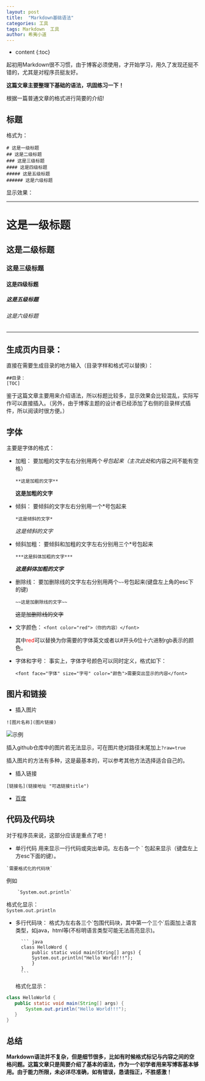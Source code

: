 ```yaml
---
layout: post
title:  "Markdown基础语法"
categories: 工具
tags: Markdown  工具
author: 希夷小道
---
```


* content
{:toc}


起初用Markdown很不习惯，由于博客必须使用，才开始学习，用久了发现还挺不错的，尤其是对程序员挺友好。


**这篇文章主要整理下基础的语法，巩固练习一下！**





根据一篇普通文章的格式进行简要的介绍!

## 标题
格式为：

```
# 这是一级标题
## 这是二级标题
### 这是三级标题
#### 这是四级标题
##### 这是五级标题
###### 这是六级标题
```

显示效果：

---
# 这是一级标题
## 这是二级标题
### 这是三级标题
#### 这是四级标题
##### 这是五级标题
###### 这是六级标题
---

## 生成页内目录：
直接在需要生成目录的地方输入（目录字样和格式可以替换）：
```
##目录：
[TOC]
```
鉴于这篇文章主要用来介绍语法，所以标题比较多，显示效果会比较混乱，实际写作可以直接插入。（另外，由于博客主题的设计者已经添加了右侧的目录样式插件，所以阅读时很方便。）

## 字体
主要是字体的格式：

* 加粗：
要加粗的文字左右分别用两个*号包起来（主次此处*和内容之间不能有空格）

  `**这是加粗的文字**`
  
  **这是加粗的文字**

* 倾斜：
要倾斜的文字左右分别用一个*号包起来

	`*这是倾斜的文字*`
    
     *这是倾斜的文字*

* 倾斜加粗：
要倾斜和加粗的文字左右分别用三个*号包起来

	`***这是斜体加粗的文字***`
    
	***这是斜体加粗的文字***

* 删除线：
要加删除线的文字左右分别用两个`~~`号包起来(键盘左上角的esc下的键)

	`~~这是加删除线的文字~~`
    
	~~这是加删除线的文字~~

* 文字颜色：
	`<font color="red">（你的内容）</font>`
    
   其中<font color="red">red</font>可以替换为你需要的字体英文或者以#开头6位十六进制rgb表示的颜色。

* 字体和字号：
 事实上，字体字号颜色可以同时定义，格式如下：
 
	`<font face="字体" size="字号" color="颜色">需要突出显示的内容</font>`


## 图片和链接
* 插入图片

 `![图片名称](图片链接)`

   ![示例](https://github.com/xiyixiaodao/xiyixiaodao.github.io/blob/master/favicon.ico?raw=true)
   
插入github仓库中的图片若无法显示，可在图片绝对路径末尾加上`?raw=true`

插入图片的方法有多种，这是最基本的，可以参考其他方法选择适合自己的。


* 插入链接

 `[链接名](链接地址 "可选链接title")`
  * [百度](http://baidu.com)

## 代码及代码块
对于程序员来说，这部分应该是重点了吧！
* 单行代码
 用来显示一行代码或突出单词。左右各一个 \` 包起来显示（键盘左上方esc下面的键）。
 
``` `需要格式化的代码块` ```

例如 

        `System.out.println`
  格式化显示：  
  `System.out.println`

* 多行代码块：
格式为左右各三个\`包围代码块，其中第一个三个\`后面加上语言类型，如java，html等(不标明语言类型可能无法高亮显示)。

        ``` java
        class HelloWord {
            public static void main(String[] args) {
            System.out.println("Hello World!!!");
            }
        }
        ```


  格式化显示：  
 ``` java
class HelloWorld {
    public static void main(String[] args) {
        System.out.println("Hello World!!!");
    }
 }
```


## 总结
**Markdown语法并不复杂，但是细节很多，比如有时候格式标记与内容之间的空格问题。这篇文章只是简要介绍了基本的语法，作为一个初学者用来写博客基本够用。由于能力所限，未必详尽准确，如有错误，恳请指正，不胜感激！**
